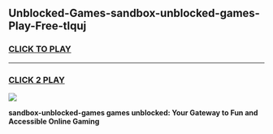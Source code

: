 
## Unblocked-Games-sandbox-unblocked-games-Play-Free-tlquj
<h3>
<a href="https://premium76.site?title=sandbox-unblocked-games&ref=22A">CLICK TO PLAY</a></h3>
<hr>

<h3>
<a href="https://premium76.site?title=sandbox-unblocked-games&ref=22A">CLICK 2 PLAY</a>
  
</h3>

<a href="https://premium76.site?title=sandbox-unblocked-games&ref=22A"><img src="https://clearcache.store/games.png"></a>


**sandbox-unblocked-games games unblocked: Your Gateway to Fun and Accessible Online Gaming**
